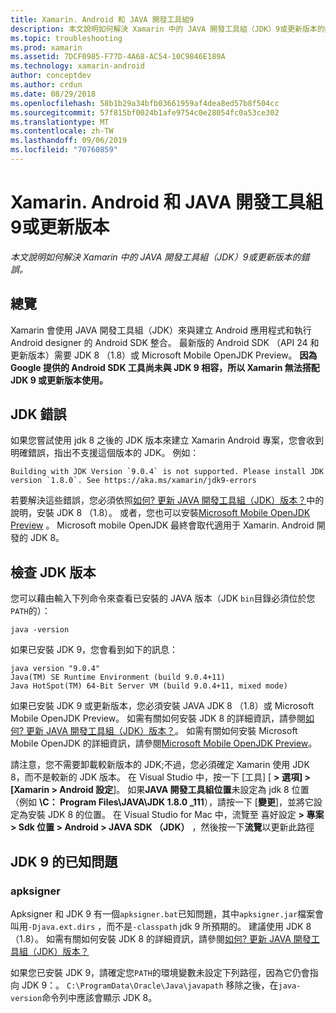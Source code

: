 ```yaml
---
title: Xamarin. Android 和 JAVA 開發工具組9
description: 本文說明如何解決 Xamarin 中的 JAVA 開發工具組（JDK）9或更新版本的錯誤。
ms.topic: troubleshooting
ms.prod: xamarin
ms.assetid: 7DCF0985-F77D-4A68-AC54-10C9846E189A
ms.technology: xamarin-android
author: conceptdev
ms.author: crdun
ms.date: 08/29/2018
ms.openlocfilehash: 58b1b29a34bfb03661959af4dea8ed57b8f504cc
ms.sourcegitcommit: 57f815bf0024b1afe9754c0e28054fc0a53ce302
ms.translationtype: MT
ms.contentlocale: zh-TW
ms.lasthandoff: 09/06/2019
ms.locfileid: "70760859"
---
```

# <a name="xamarinandroid-and-java-development-kit-9-or-later"></a>Xamarin. Android 和 JAVA 開發工具組9或更新版本

_本文說明如何解決 Xamarin 中的 JAVA 開發工具組（JDK）9或更新版本的錯誤。_

## <a name="overview"></a>總覽

Xamarin 會使用 JAVA 開發工具組（JDK）來與建立 Android 應用程式和執行 Android designer 的 Android SDK 整合。 最新版的 Android SDK （API 24 和更新版本）需要 JDK 8 （1.8）或 Microsoft Mobile OpenJDK Preview。 **因為 Google 提供的 Android SDK 工具尚未與 JDK 9 相容，所以 Xamarin 無法搭配 JDK 9 或更新版本使用。**

## <a name="jdk-errors"></a>JDK 錯誤

如果您嘗試使用 jdk 8 之後的 JDK 版本來建立 Xamarin Android 專案，您會收到明確錯誤，指出不支援這個版本的 JDK。 例如：

```shell
Building with JDK Version `9.0.4` is not supported. Please install JDK version `1.8.0`. See https://aka.ms/xamarin/jdk9-errors
```

若要解決這些錯誤，您必須依照[如何? 更新 JAVA 開發工具組（JDK）版本？](~/android/troubleshooting/questions/update-jdk.md)中的說明，安裝 JDK 8 （1.8）。
或者，您也可以安裝[Microsoft Mobile OpenJDK Preview](~/android/get-started/installation/openjdk.md) 。 Microsoft mobile OpenJDK 最終會取代適用于 Xamarin. Android 開發的 JDK 8。

## <a name="checking-the-jdk-version"></a>檢查 JDK 版本

您可以藉由輸入下列命令來查看已安裝的 JAVA 版本（JDK `bin`目錄必須位於您`PATH`的）：

```shell
java -version
```

如果已安裝 JDK 9，您會看到如下的訊息：

```shell
java version "9.0.4"
Java(TM) SE Runtime Environment (build 9.0.4+11)
Java HotSpot(TM) 64-Bit Server VM (build 9.0.4+11, mixed mode)
```

如果已安裝 JDK 9 或更新版本，您必須安裝 JAVA JDK 8 （1.8）或 Microsoft Mobile OpenJDK Preview。 如需有關如何安裝 JDK 8 的詳細資訊，請參閱[如何? 更新 JAVA 開發工具組（JDK）版本？](~/android/troubleshooting/questions/update-jdk.md)。 如需有關如何安裝 Microsoft Mobile OpenJDK 的詳細資訊，請參閱[Microsoft Mobile OpenJDK Preview](~/android/get-started/installation/openjdk.md)。

請注意，您不需要卸載較新版本的 JDK;不過，您必須確定 Xamarin 使用 JDK 8，而不是較新的 JDK 版本。 在 Visual Studio 中，按一下 [工具] [ **> 選項] > [Xamarin > Android 設定**]。 如果**JAVA 開發工具組位置**未設定為 jdk 8 位置（例如 **\\C： Program Files\\JAVA\\JDK 1.8.0 _111**），請按一下 [**變更**]，並將它設定為安裝 JDK 8 的位置。 在 Visual Studio for Mac 中，流覽至 喜好設定  **> 專案 > Sdk 位置 > Android > JAVA SDK （JDK）** ，然後按一下**流覽**以更新此路徑

## <a name="known-issues-with-jdk-9"></a>JDK 9 的已知問題

### <a name="apksigner"></a>apksigner

Apksigner 和 JDK 9 有一個`apksigner.bat`已知問題，其中`apksigner.jar`檔案會叫用`-Djava.ext.dirs` ，而不是`-classpath` jdk 9 所預期的。 建議使用 JDK 8 （1.8）。 如需有關如何安裝 JDK 8 的詳細資訊，請參閱[如何? 更新 JAVA 開發工具組（JDK）版本？](~/android/troubleshooting/questions/update-jdk.md)

如果您已安裝 JDK 9，請確定您`PATH`的環境變數未設定下列路徑，因為它仍會指向 JDK 9：。 `C:\ProgramData\Oracle\Java\javapath` 移除之後，在`java-version`命令列中應該會顯示 JDK 8。

